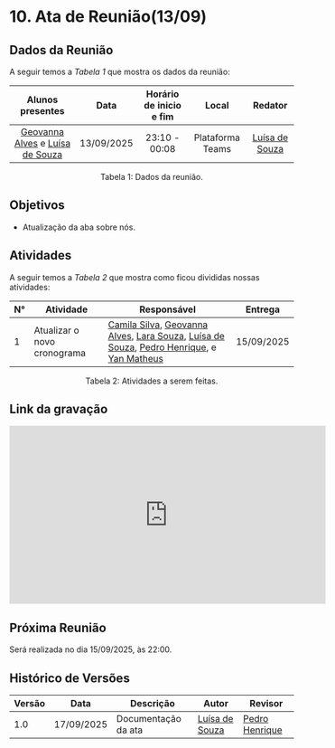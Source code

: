 # 10. Ata de Reunião(13/09)

## Dados da Reunião

A seguir temos a <i>Tabela 1</i> que mostra os dados da reunião:

|                                            Alunos presentes                                            |    Data    | Horário de inicio e fim |      Local       |                    Redator                     |
| :----------------------------------------------------------------------------------------------------: | :--------: | :---------------------: | :--------------: | :--------------------------------------------: |
| [Geovanna Alves](https://github.com/GeovannaUmbelino) e [Luísa de Souza](https://github.com/luisa12ll) | 13/09/2025 |      23:10 - 00:08      | Plataforma Teams | [Luísa de Souza](https://github.com/luisa12ll) |

<figcaption align="center">Tabela 1: Dados da reunião.</figcaption>

## Objetivos

- Atualização da aba sobre nós.

## Atividades

A seguir temos a <i>Tabela 2</i> que mostra como ficou divididas nossas atividades:

| N°  | Atividade                   | Responsável                                                                                                                                                                                                                                                                                                | Entrega    |
| --- | --------------------------- | ---------------------------------------------------------------------------------------------------------------------------------------------------------------------------------------------------------------------------------------------------------------------------------------------------------- | ---------- |
| 1   | Atualizar o novo cronograma | [Camila Silva](https://github.com/CamilaSilvaC), [Geovanna Alves](https://github.com/GeovannaUmbelino), [Lara Souza](https://github.com/mel14-hub), [Luísa de Souza](https://github.com/luisa12ll), [Pedro Henrique](https://github.com/pedrohpsantos), e [Yan Matheus](https://github.com/Yanmatheus0812) | 15/09/2025 |

<figcaption align="center">Tabela 2: Atividades a serem feitas.</figcaption>

## Link da gravação

<iframe width="560" height="315" src="https://www.youtube.com/embed/VrDmV7ghvtY?si=KJf9fRkpgoc_M-yV" title="YouTube video player" frameborder="0" allow="accelerometer; autoplay; clipboard-write; encrypted-media; gyroscope; picture-in-picture; web-share" referrerpolicy="strict-origin-when-cross-origin" allowfullscreen></iframe>

## Próxima Reunião

Será realizada no dia 15/09/2025, às 22:00.

## Histórico de Versões

| Versão | Data       | Descrição           | Autor                                          | Revisor                                            |
| ------ | ---------- | ------------------- | ---------------------------------------------- | -------------------------------------------------- |
| 1.0    | 17/09/2025 | Documentação da ata | [Luísa de Souza](https://github.com/luisa12ll) | [Pedro Henrique](https://github.com/pedrohpsantos) |
